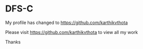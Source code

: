 DFS-C
=====

My profile has changed to https://github.com/karthikvthota

Please visit https://github.com/karthikvthota to view all my work

Thanks
